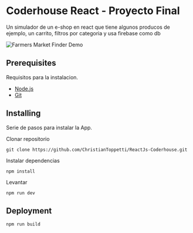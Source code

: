 # Coderhouse React - Proyecto Final

Un simulador de un e-shop en react que tiene algunos producos de ejemplo, un carrito, filtros por categoria y usa firebase como db


![Farmers Market Finder Demo](https://media.giphy.com/media/v1.Y2lkPTc5MGI3NjExMjBjMGt4cXp4c21jdnp1cXN2b3VpcTF3ZXFoOXA3bDdnbXY5M2YxNiZlcD12MV9pbnRlcm5hbF9naWZfYnlfaWQmY3Q9Zw/dkGIQ7YlOH4tJzBpYt/giphy.gif)


## Prerequisites

Requisitos para la instalacion.
- [Node.js](https://nodejs.org/es/download)
- [Git](https://git-scm.com/downloads)

## Installing

Serie de pasos para instalar la App.

Clonar repositorio

    git clone https://github.com/ChristianToppetti/ReactJs-Coderhouse.git

Instalar dependencias

    npm install

Levantar
    
    npm run dev


## Deployment

    npm run build
